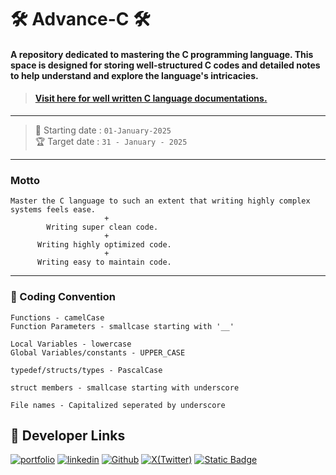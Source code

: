 # 🛠 Advance-C 🛠

#### A repository dedicated to mastering the C programming language. This space is designed for storing well-structured C codes and detailed notes to help understand and explore the language's intricacies.

> #### <a href="https://www.gnu.org/software/gnu-c-manual/gnu-c-manual.html">Visit here for well written **C language documentations**. </a>

---

> 🚀 Starting date : ```01-January-2025```
\
>🏆 Target date : ```31 - January - 2025```

---
### Motto
```
Master the C language to such an extent that writing highly complex systems feels ease.
                     +
        Writing super clean code.
                     +
      Writing highly optimized code.
                     +
      Writing easy to maintain code.
````
---
### 🎹 Coding Convention
```
Functions - camelCase
Function Parameters - smallcase starting with '__'

Local Variables - lowercase
Global Variables/constants - UPPER_CASE

typedef/structs/types - PascalCase

struct members - smallcase starting with underscore

File names - Capitalized seperated by underscore
```

## 🔗 Developer Links
[![portfolio](https://img.shields.io/badge/my_portfolio-000?style=for-the-badge&logo=ko-fi&logoColor=white)](https://sakshamjoshi.netlify.app/)
[![linkedin](https://img.shields.io/badge/linkedin-0A66C2?style=for-the-badge&logo=linkedin&logoColor=white)](https://www.linkedin.com/in/sakshamjoshi27)
[![Github](https://img.shields.io/badge/Visit_my-Github-purple)](https://github.com/saksham-joshi)
[![X(Twitter)](https://img.shields.io/twitter/follow/sakshamjoshi27
)](https://x.com/sakshamjoshi27)
[![Static Badge](https://img.shields.io/badge/mail_at-social.sakshamjoshi%40gmail.com-aqua)](mailto:social.sakshamjoshi@gmail.com)



